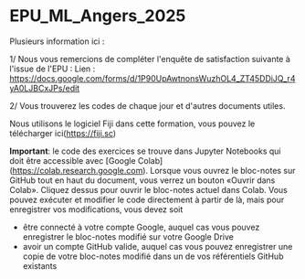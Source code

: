# EPU_ML_Angers_2025
Plusieurs information ici :

1/ Nous vous remercions de compléter l'enquête de satisfaction suivante à l'issue de l'EPU :
    Lien : https://docs.google.com/forms/d/1P90UpAwtnonsWuzhOL4_ZT45DDiJQ_r4yA0LJBCxJPs/edit
    
2/ Vous trouverez les codes de chaque jour et d'autres documents utiles.

Nous utilisons le logiciel Fiji dans cette formation, vous pouvez le télécharger ici(https://fiji.sc)

__Important__: le code des exercices se trouve dans Jupyter Notebooks qui doit être accessible avec [Google Colab] (https://colab.research.google.com). Lorsque vous ouvrez le bloc-notes sur GitHub tout en haut du document, vous verrez un bouton «Ouvrir dans Colab». Cliquez dessus pour ouvrir le bloc-notes actuel dans Colab. Vous pouvez exécuter et modifier le code directement à partir de là, mais pour enregistrer vos modifications, vous devez soit
 * être connecté à votre compte Google, auquel cas vous pouvez enregistrer le bloc-notes modifié sur votre Google Drive
 * avoir un compte GitHub valide, auquel cas vous pouvez enregistrer une copie de votre bloc-notes modifié dans un de vos référentiels GitHub existants


